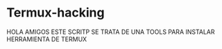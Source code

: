 # Termux-hacking

HOLA AMIGOS ESTE SCRITP SE TRATA 
DE UNA TOOLS PARA INSTALAR HERRAMIENTA DE TERMUX
